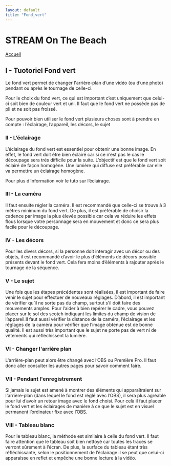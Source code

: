 ```yaml
---
layout: default
title: "Fond_vert"
---
```

# STREAM On The Beach

[Accueil]( ./index.html )

## I - Tuotoriel Fond vert

Le fond vert permet de changer l'arrière-plan d’une vidéo (ou d’une photo) pendant ou après le tournage de celle-ci.

Pour le choix du fond vert, ce qui est important c’est uniquement que celui-ci soit bien de couleur vert et uni. Il faut que le fond vert ne possède pas de pli et ne soit pas froissé. 

Pour pouvoir bien utiliser le fond vert plusieurs choses sont à prendre en compte : l’éclairage,
l’appareil, les décors, le sujet

### II - L’éclairage

L’éclairage du fond vert est essentiel pour obtenir une bonne image. En effet, le fond vert doit être bien éclairé car si ce n’est pas le cas le découpage sera très difficile pour la suite. 
L’objectif est que le fond vert soit éclairé de façon homogène. Une lumière qui diffuse est préférable car elle va permettre un éclairage homogène.

Pour plus d’information voir le tuto sur l’éclairage.



### III - La caméra

Il faut ensuite régler la caméra. Il est recommandé que celle-ci se trouve à 3 mètres minimum du fond vert. De plus, il est préférable de choisir la cadence par image la plus élevée possible car cela va réduire les effets flous lorsque votre personnage sera en mouvement et donc ce sera plus facile pour le découpage.



### IV - Les décors

Pour les divers décors, si la personne doit interagir avec un décor ou des objets, il est recommandé d’avoir le plus d'éléments de décors possible présents devant le fond vert. Cela fera moins d’éléments à rajouter après le tournage de la séquence.

### V - Le sujet

Une fois que les étapes précédentes sont réalisées, il est important de faire venir le sujet pour effectuer de nouveaux réglages. 
D’abord, il est important de vérifier qu’il ne sorte pas du champ, surtout s’il doit faire des mouvements amples. Pour l’aider à bien repérer le cadre, vous pouvez placer sur le sol des scotch indiquant les limites du champ de vision de l’appareil.Il faut aussi vérifier la distance de la caméra, l’éclairage et les réglages de la caméra pour vérifier que l’image obtenue est de bonne qualité. 
Il est aussi très important que le sujet ne porte pas de vert ni de vêtements qui réfléchissent la lumière.

### VI - Changer l'arrière plan 

L'arrière-plan peut alors être changé avec l’OBS ou Première Pro. Il faut donc aller consulter les autres pages pour savoir comment faire.

### VII - Pendant l'enregistrement

Si jamais le sujet est amené à montrer des éléments qui apparaîtraient sur l'arrière-plan (dans lequel le fond est réglé avec l’OBS), il sera plus agréable pour lui d’avoir un retour image avec le fond choisi. Pour celà il faut placer le fond vert et les éclairages de manière à ce que le sujet est en visuel permanent l’ordinateur fixe avec l’OBS.

### VIII - Tableau blanc

Pour le tableau blanc, la méthode est similaire à celle du fond vert. Il faut faire attention que le tableau soit bien nettoyé car toutes les traces se verront sûrement à l’écran. De plus, la surface du tableau étant très réfléchissante, selon le positionnement de l’éclairage il se peut que celui-ci apparaisse en reflet et empêche une bonne lecture à la vidéo.
